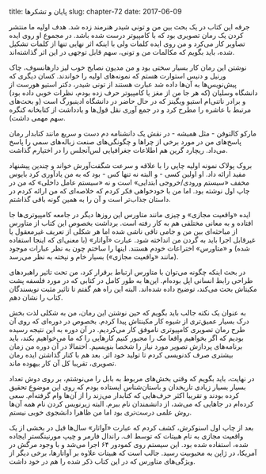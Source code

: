 title: پایان و تشکرها
slug: chapter-72
date: 2017-06-09


جرقه این کتاب در یک بحث بین من و تونی شیدر هنرمند زده شد. هدف اولیه ما منتشر کردن یک رمان تصویری بود که با کامپیوتر درست شده باشد. در مجموع او روی ایده تصاویر کار می‌کرد و من روی ایده کلمات ولی با اینکه اثر نهایی تنها از کلمات تشکیل شده، باید بگویم که مکالمات من و تونی، سهم قابل توجهی در این اثر گذاشته‌اند.

نوشتن این رمان کار بسیار سختی بود و من مدیون نصایح خوب لیز دارهانسوف، چاک ورنیل و دنیس استوارت هستم که نمونه‌های اولیه را خواندند. کسان دیگری که پیش‌نویس‌ها به آن‌ها داده شد عبارت هستند از تونی شیدر، دکتر استیو هورست از دانشگاه وسلیان (که هر جا من از مغز یا کامپیوتر حرف زده بودم، نظرات خوبی داده بود) و برادر ناتنی‌ام استیو ویگینز که در حال حاضر در دانشگاه ادینبورگ است (و بحث‌های مرتبط با عاشره را مطرح کرد و در جمع آوری نقل قول‌ها و یادداشت از کتابخانه کنگره سهم مهمی داشت).

مارکو کالتوفن - مثل همیشه - در نقش یک دانشنامه دم دست و سریع مانند کتابدار رمان پاسخ‌های من در مورد برخی از چراها و چگونگی‌های صنعت زباله‌های سمی را پاسخ می‌داد. ریچارد گرین هم اطلاعات جغرافیایی لس‌آنجلس را در اختیارم گذاشت.

بروک پولاک نمونه اولیه چاپی را با علاقه و سرعت شگفت‌آورش خواند و چندین پیشنهاد مفید ارائه داد. او اولین کسی - و البته نه تنها کس - بود که به من یادآوری کرد بایوس مخفف «سیستم ورودی/خروجی ابتدایی» است و نه «سیستم عامل داخلی» که من در چاپ اول نوشته بود. اما من با خودخواهی فکر کردم که خلاصه‌ای که من ارائه کردم در داستان جذاب‌تر است و آن را به همین گونه باقی گذاشتم.

ایده «واقعیت مجازی» و چیزی مانند متاورس این روزها دیگر در جامعه کامپیوتری‌ها جا افتاده و به معانی مختلفی هم به کار رفته است. برداشت بخصوص این کتاب از متاورس از مباحثه‌ای بین من و جامی تافی ناشی شده اما هر شکلی از تعریف غیرمعقول یا غیرقابل اجرا باید به گردن من انداخته شود. عبارت «آواتار» (با معنی‌ای که اینجا استفاده شده)‌ و «متاورس» اختراعات خودم هستند. اینها را ساختم چون به نظر عبارات موجود (مانند «واقعیت مجازی») بسیار خام و نپخته به نظر می‌رسد.

در بحث اینکه چگونه می‌توان با متاورس ارتباط برقرار کرد، من تحت تاثیر راهبردهای طراحی رابط انسانی اپل بوده‌ام. این‌ها به طور کامل در کتابی که در مورد فلسفه پشت مکیتاش بحث می‌کند، توضیح داده شده‌اند. البته این راه هم گفتم تا تاثیر مثبت نویسندگان کتاب را نشان دهم.

به عنوان یک نکته جالب باید بگویم که حین نوشتن این رمان، من به شکلی لذت بخش درک بسیار عمیق‌تری از شیوه کار مکینتاش پیدا کردم. بخصوص در دوره‌ای که روی آن طرح رمان تصویری کامپیوتری ناموفق کار می‌کردیم. در آن دوره به این نتیجه رسیده بودیم که اگر بخواهیم واقعا مک را مجبور کنیم کارهایی را که ما می‌خواهیم بکند، باید برنامه‌های پردازش تصویر مورد نیاز را شخصا بنویسیم. احتمالا در آن دوره من زمان بیشتری صرف کدنویسی کردم تا تولید خود اثر. بعد هم با کنار گذاشتن ایده رمان تصویری، تقریبا کل آن کار بیهوده ماند.

در نهایت، باید بگویم که وقتی بخش‌های مربوط به بابل را می‌نوشتم، بر روی دوش تعداد بسیار بسیار زیادی تاریخدان و باستان‌شناس ایستاده بودم که روی این موضوع تحقیق کرده بودند و تقریبا اکثر حرف‌هایی که کتابدار می‌زند را از آن‌ها وام گرفته‌ام. سعی کرده‌ام در جاهایی که می‌شد، از دانشمندان نام ببرم. البته زیرنویس کردن نام همه آن‌ها روش علمی درست‌تری بود اما من ظاهرا دانشجوی خوبی نیستم.

بعد از چاپ اول اسنوکرش، کشف کردم که عبارت «آواتار» سال‌ها قبل در بخشی از یک واقعیت مجازی به نام هبیتات که توسط اف. راندال فارمر و چیپ مورنینگستر ایجاده شده، استفاده شده بود. این سیستم روی کمودور ۶۴ اجرا می‌شد و با وجود مرگش در آمریکا، در ژاپن به محبوبیت رسید. جالب است که هبیتات علاوه بر آواتارها، برخی دیگر از ویژگی‌های متاورس که در این کتاب ذکر شده را هم در خود داشت.



